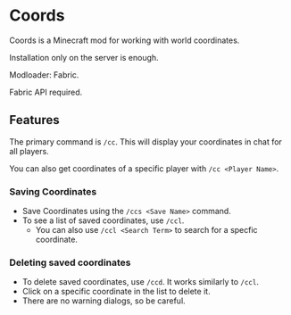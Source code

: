 # Coords

Coords is a Minecraft mod for working with world coordinates.

Installation only on the server is enough.

Modloader: Fabric.

Fabric API required.

## Features

The primary command is `/cc`. This will display your coordinates in chat for all players.

You can also get coordinates of a specific player with `/cc <Player Name>`.

### Saving Coordinates

- Save Coordinates using the `/ccs <Save Name>` command.
- To see a list of saved coordinates, use `/ccl`.
    - You can also use `/ccl <Search Term>` to search for a specfic coordinate.

### Deleting saved coordinates

- To delete saved coordinates, use `/ccd`. It works similarly to `/ccl`.
- Click on a specific coordinate in the list to delete it.
- There are no warning dialogs, so be careful.
